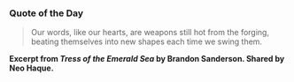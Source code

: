### Quote of the Day

> Our words, like our hearts, are weapons still hot from the forging, beating themselves into new shapes each time we swing them.

**Excerpt from *Tress of the Emerald Sea* by Brandon Sanderson. Shared by Neo Haque.**